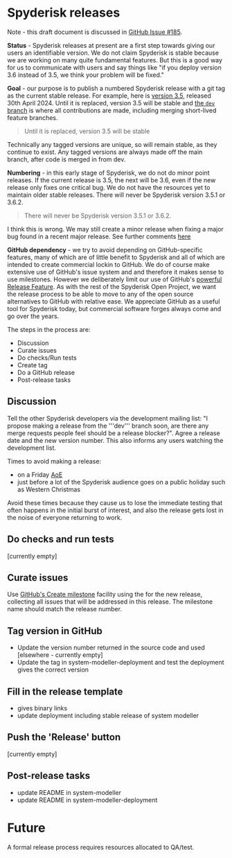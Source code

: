 # Spyderisk releases

Note - this draft document is discussed in [GitHub Issue #185](https://github.com/Spyderisk/system-modeller/issues/185). 

**Status** - Spyderisk releases at present are a first step towards giving our
users an identifiable version. We do not claim Spyderisk is stable because we
are working on many quite fundamental features. But this is a good way for us
to communicate with users and say things like "if you deploy version 3.6
instead of 3.5, we think your problem will be fixed."

**Goal** - our purpose is to publish a numbered Spyderisk release with a git tag as
the current stable release. For example, here is
[version 3.5](https://github.com/Spyderisk/system-modeller/releases/tag/v3.5.0),
released 30th April 2024. Until it is replaced, version 3.5 will be stable and 
[the ```dev``` branch](https://github.com/Spyderisk/system-modeller/tree/dev)
is where all contributions are made, including merging short-lived feature branches.

>  Until it is replaced, version 3.5 will be stable
> 
Technically any tagged versions are unique, so will remain stable, as they continue to exist. Any tagged versions are always made off the main branch, after code is merged in from dev.

**Numbering** - in this early stage of Spyderisk, we do not do minor point releases.
If the current release is 3.5, the next will be 3.6, even if the new release only
fixes one critical bug. We do not have the resources yet to maintain older stable 
releases. There will never be Spyderisk version 3.5.1 or 3.6.2.

> There will never be Spyderisk version 3.5.1 or 3.6.2.

I think this is wrong. We may still create a minor release when fixing a major bug found in a recent major release. See further comments [here](https://github.com/Spyderisk/system-modeller/issues/185#issuecomment-2211049801)

**GitHub dependency** - we try to avoid depending on GitHub-specific features,
many of which are of little benefit to Spyderisk and all of which are intended
to create commercial lockin to GitHub.  We do of course make extensive use of GitHub's issue
system and and therefore it makes sense to use milestones. However we deliberately
limit our use of GitHub's
[powerful Release Feature](https://docs.github.com/en/repositories/releasing-projects-on-github/managing-releases-in-a-repository). As with the rest of the Spyderisk Open Project, we want the release
process to be able to move to any of the open source alternatives to GitHub
with relative ease. We appreciate GitHub as a useful tool for Spyderisk today, but 
commercial software forges always come and go over the years.

The steps in the process are:

* Discussion
* Curate issues
* Do checks/Run tests
* Create tag
* Do a GitHub release
* Post-release tasks

## Discussion

Tell the other Spyderisk developers via the development mailing list: "I
propose making a release from the '''dev''' branch soon, are there any merge
requests people feel should be a release blocker?". Agree a release date and
the new version number. This also informs any users watching the development list.

Times to avoid making a release:
* on a Friday [AoE](https://en.wikipedia.org/wiki/Anywhere_on_Earth)
* just before a lot of the Spyderisk audience goes on a public
  holiday such as Western Christmas

Avoid these times because they cause us to lose the immediate testing that often
happens in the initial burst of interest, and also the release gets lost
in the noise of everyone returning to work.

## Do checks and run tests

[currently empty]

## Curate issues

Use
[GitHub's Create milestone](https://docs.github.com/en/issues/using-labels-and-milestones-to-track-work/creating-and-editing-milestones-for-issues-and-pull-requests)
facility using the for the new release, collecting all issues that will be addressed in this release.
The milestone name should match the release number.

## Tag version in GitHub

* Update the version number returned in the source code and used [elsewhere - currently empty]
* Update the tag in system-modeller-deployment and test the deployment gives the correct version

## Fill in the release template

* gives binary links
* update deployment including stable release of system modeller

## Push the 'Release' button

[currently empty]

## Post-release tasks

* update README in system-modeller
* update README in system-modeller-deployment

# Future

A formal release process requires resources allocated to QA/test.
